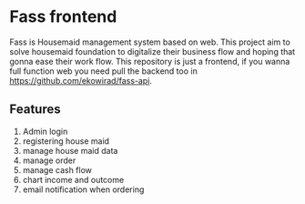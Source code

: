 # Fass frontend
Fass is Housemaid management system based on web. This project aim to solve housemaid foundation to digitalize their business flow and hoping that gonna ease their work flow.
This repository is just a frontend, if you wanna full function web you need pull the backend too in https://github.com/ekowirad/fass-api.

## Features
1. Admin login
2. registering house maid
3. manage house maid data
4. manage order 
5. manage cash flow
6. chart income and outcome
7. email notification when ordering 
